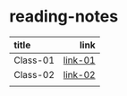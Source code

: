 # reading-notes

| title         |                      link |
| :------------ | ------------------------: |
| Class-01      | [link-01](./Class-01.md)  |
| Class-02      | [link-02](./Class-02.md)  |
|               |                           |
